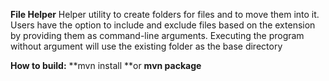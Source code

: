**File Helper**
Helper utility to create folders for files and to move them into it. Users have the option to include and exclude files based on the extension by providing them as command-line arguments. Executing the program without argument will use the existing folder as the base directory

**How to build:**
**mvn install **or **mvn package**
